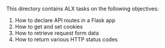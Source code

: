 This directory contains ALX tasks on the following objectives:
1. How to declare API routes in a Flask app
2. How to get and set cookies
3. How to retrieve request form data
4. How to return various HTTP status codes
